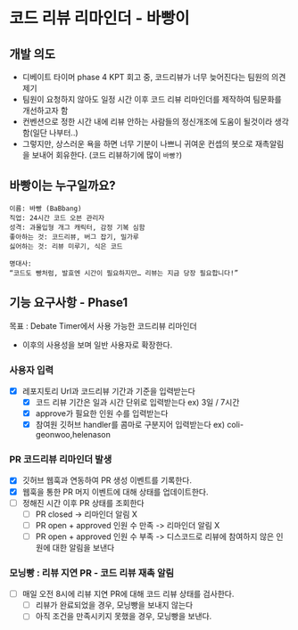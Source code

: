 # 코드 리뷰 리마인더 - 바빵이

## 개발 의도
- 디베이트 타이머 phase 4 KPT 회고 중, 코드리뷰가 너무 늦어진다는 팀원의 의견 제기
- 팀원이 요청하지 않아도 일정 시간 이후 코드 리뷰 리마인더를 제작하여 팀문화를 개선하고자 함
- 컨벤션으로 정한 시간 내에 리뷰 안하는 사람들의 정신개조에 도움이 될것이라 생각함(일단 나부터..)
- 그렇지만, 상스러운 욕을 하면 너무 기분이 나쁘니 귀여운 컨셉의 봇으로 재촉알림을 보내어 회유한다. (코드 리뷰하기에 많이 `바빵?`)

## 바빵이는 누구일까요?

```
이름: 바빵 (BaBbang)  
직업: 24시간 코드 오븐 관리자  
성격: 과몰입형 개그 캐릭터, 감정 기복 심함
좋아하는 것: 코드리뷰, 버그 잡기, 밀가루
싫어하는 것: 리뷰 미루기, 식은 코드  

명대사:
“코드도 빵처럼, 발효엔 시간이 필요하지만… 리뷰는 지금 당장 필요합니다!”
```

## 기능 요구사항 - Phase1

목표 : Debate Timer에서 사용 가능한 코드리뷰 리마인더
- 이후의 사용성을 보며 일반 사용자로 확장한다.

### 사용자 입력
- [x] 레포지토리 Url과 코드리뷰 기간과 기준을 입력받는다
  - [x] 코드 리뷰 기간은 일과 시간 단위로 입력받는다 ex) 3일 / 7시간
  - [x] approve가 필요한 인원 수를 입력받는다
  - [x] 참여원 깃허브 handler를 콤마로 구분지어 입력받는다 ex) coli-geonwoo,helenason

### PR 코드리뷰 리마인더 발생
- [x] 깃허브 웹훅과 연동하여 PR 생성 이벤트를 기록한다.
- [x] 웹훅을 통한 PR 머지 이벤트에 대해 상태를 업데이트한다.
- [ ] 정해진 시간 이후 PR 상태를 조회한다
  - [ ] PR closed -> 리마인더 알림 X
  - [ ] PR open + approved 인원 수 만족 -> 리마인더 알림 X
  - [ ] PR open + approved 인원 수 부족 -> 디스코드로 리뷰에 참여하지 않은 인원에 대한 알림을 보낸다

### 모닝빵 : 리뷰 지연 PR - 코드 리뷰 재촉 알림
- [ ] 매일 오전 8시에 리뷰 지연 PR에 대해 코드 리뷰 상태를 검사한다.
  - [ ] 리뷰가 완료되었을 경우, 모닝빵을 보내지 않는다
  - [ ] 아직 조건을 만족시키지 못했을 경우, 모닝빵을 보낸다.
